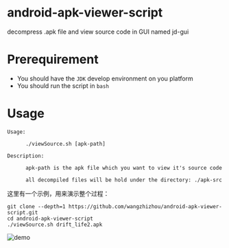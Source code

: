 # android-apk-viewer-script

decompress .apk file and view source code in GUI named jd-gui

# Prerequirement

* You should have the `JDK` develop environment on you platform
* You should run the script in `bash`

# Usage

```
Usage:

      ./viewSource.sh [apk-path]

Description:

      apk-path is the apk file which you want to view it's source code

      all decompiled files will be hold under the directory: ./apk-src
```


这里有一个示例，用来演示整个过程：

```
git clone --depth=1 https://github.com/wangzhizhou/android-apk-viewer-script.git
cd android-apk-viewer-script
./viewSource.sh drift_life2.apk
```

![demo](./bin/demo.gif)

